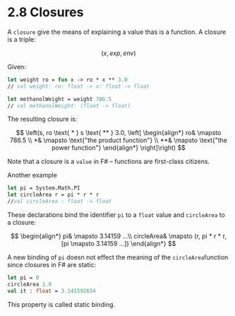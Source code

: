 ﻿# 2.8 Closures

A `closure` give the means of explaining a value thas is a function. A closure is a triple:

$$
(x, exp, env)
$$

Given:

```fsharp
let weight ro = fun x -> ro * x ** 3.0
// val weight: ro: float -> x: float -> float

let methanolWeight = weight 786.5
// val methanolWeight: (float -> float)
```

The resulting closure is:

$$
\left(s, ro \text{ * } s \text{ ** } 3.0, \left[
    \begin{align*}
    ro& \mapsto 786.5 \\
    *& \mapsto \text{"the product function"} \\
    **& \mapsto \text{"the power function"}
    \end{align*}
    \right]\right)
$$

Note that a closure is a `value` in F# – functions are first-class citizens.

Another example

```fsharp
let pi = System.Math.PI
let circleArea r = pi * r * r
//val circleArea : float -> float
```

These declarations bind the identifier `pi` to a `float` value and `circleArea` to a closure:

$$
\begin{align*}
pi& \mapsto 3.14159 ...\\
circleArea& \mapsto (r, pi * r * r, [pi \mapsto 3.14159 ...])
\end{align*}
$$

A new binding of `pi` doesn not effect the meaning of the `circleArea`function since closures in F# are static:

```fsharp
let pi = 0
circleArea 1.0
val it : float = 3.141592654
```

This property is called static binding.
